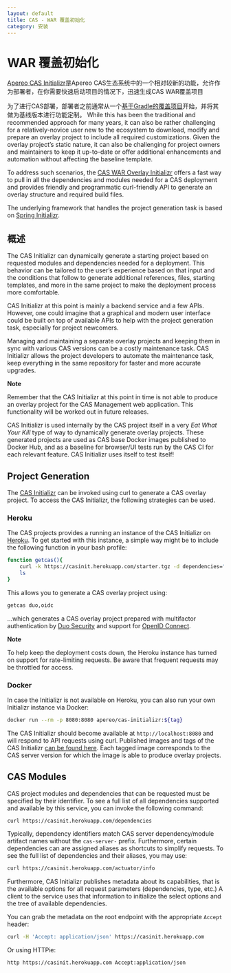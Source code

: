 ```yaml
---
layout: default
title: CAS - WAR 覆盖初始化
category: 安装
---
```


# WAR 覆盖初始化

[Apereo CAS Initializr][initializr]是Apereo CAS生态系统中的一个相对较新的功能，允许作为部署者，在你需要快速启动项目的情况下，迅速生成CAS WAR覆盖项目

为了进行CAS部署，部署者之前通常从一个[基于Gradle的覆盖项目](WAR-Overlay-Installation.html)开始，并将其做为基线版本进行功能定制。 While this has been the traditional and recommended approach for many years, it can also be rather challenging for a relatively-novice user new to the ecosystem to download, modify and prepare an overlay project to include all required customizations. Given the overlay project’s static nature, it can also be challenging for project owners and maintainers to keep it up-to-date or offer additional enhancements and automation without affecting the baseline template.

To address such scenarios, the [CAS WAR Overlay Initializr][initializr] offers a fast way to pull in all the dependencies and modules needed for a CAS deployment and provides friendly and programmatic curl-friendly API to generate an overlay structure and required build files.

The underlying framework that handles the project generation task is based on [Spring Initializr](https://github.com/spring-io/initializr).

## 概述

The CAS Initializr can dynamically generate a starting project based on requested modules and dependencies needed for a deployment. This behavior can be tailored to the user’s experience based on that input and the conditions that follow to generate additional references, files, starting templates, and more in the same project to make the deployment process more comfortable.

CAS Initializr at this point is mainly a backend service and a few APIs. However, one could imagine that a graphical and modern user interface could be built on top of available APIs to help with the project generation task, especially for project newcomers.

Managing and maintaining a separate overlay projects and keeping them in sync with various CAS versions can be a costly maintenance task. CAS Initializr allows the project developers to automate the maintenance task, keep everything in the same repository for faster and more accurate upgrades.

<div class="alert alert-info"><strong>Note</strong>
<p>Remember that the CAS Initializr at this point in time is not able 
to produce an overlay project for the CAS Management web application. This 
functionality will be worked out in future releases.</p></div>

CAS Initializr is used internally by the CAS project itself in a very *Eat What Your Kill* type of way to dynamically generate overlay projects. These generated projects are used as CAS base Docker images published to Docker Hub, and as a baseline for browser/UI tests run by the CAS CI for each relevant feature. CAS Initializr uses itself to test itself!

## Project Generation

The [CAS Initializr][initializr] can be invoked using curl to generate a CAS overlay project. To access the CAS Initializr, the following strategies can be used.

### Heroku
The CAS projects provides a running an instance of the CAS Initializr on [Heroku][initializr]. To get started with this instance, a simple way might be to include the following function in your bash profile:

```bash
function getcas(){
    curl -k https://casinit.herokuapp.com/starter.tgz -d dependencies="$1" | tar -xzvf -
    ls
}
```

This allows you to generate a CAS overlay project using:

```bash
getcas duo,oidc
```

…which generates a CAS overlay project prepared with multifactor authentication by [Duo Security](../mfa/DuoSecurity-Authentication.html) and support for [OpenID Connect](OAuth-OpenId-Authentication.html).

<div class="alert alert-info"><strong>Note</strong>
<p>To help keep the deployment costs down, the Heroku instance has turned on support for 
rate-limiting requests. Be aware that frequent requests may be throttled for access.</p></div>

### Docker

In case the Initializr is not available on Heroku, you can also run your own Initializr instance via Docker:

```bash
docker run --rm -p 8080:8080 apereo/cas-initializr:${tag}
```

The CAS Initializr should become available at `http://localhost:8080` and will respond to API requests using curl. Published images and tags of the CAS Initializr [can be found here](https://hub.docker.com/r/apereo/cas-initializr/tags). Each tagged image corresponds to the CAS server version for which the image is able to produce overlay projects.

## CAS Modules

CAS project modules and dependencies that can be requested must be specified by their identifier. To see a full list of all dependencies supported and available by this service, you can invoke the following command:

```bash
curl https://casinit.herokuapp.com/dependencies
```

Typically, dependency identifiers match CAS server dependency/module artifact names without the `cas-server-` prefix. Furthermore, certain dependencies can are assigned aliases as shortcuts to simplify requests. To see the full list of dependencies and their aliases, you may use:

```bash
curl https://casinit.herokuapp.com/actuator/info
```

Furthermore, CAS Initializr publishes metadata about its capabilities, that is the available options for all request parameters (dependencies, type, etc.) A client to the service uses that information to initialize the select options and the tree of available dependencies.

You can grab the metadata on the root endpoint with the appropriate `Accept` header:

```bash
curl -H 'Accept: application/json' https://casinit.herokuapp.com
```

Or using HTTPie:

```bash
http https://casinit.herokuapp.com Accept:application/json
```

[initializr]: https://casinit.herokuapp.com/

[initializr]: https://casinit.herokuapp.com/

[initializr]: https://casinit.herokuapp.com/

[initializr]: https://casinit.herokuapp.com/
